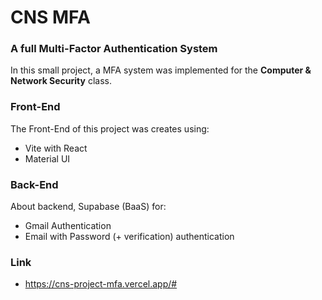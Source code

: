 # CNS MFA

### A full Multi-Factor Authentication System

In this small project, a MFA system was implemented for the **Computer & Network Security** class.

### Front-End
The Front-End of this project was creates using:
* Vite with React
* Material UI

### Back-End
About backend, Supabase (BaaS) for:
* Gmail Authentication
* Email with Password (+ verification) authentication

### Link
* https://cns-project-mfa.vercel.app/#